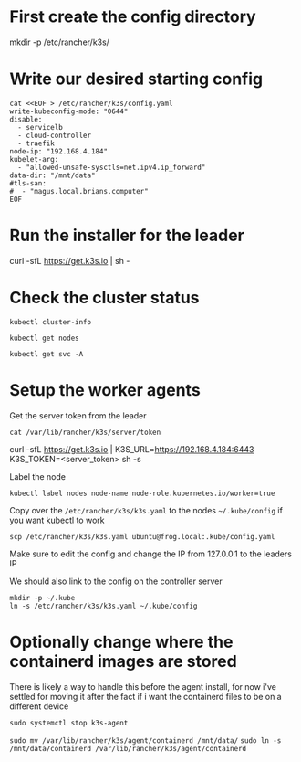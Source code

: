 # First create the config directory

mkdir -p /etc/rancher/k3s/

# Write our desired starting config

```
cat <<EOF > /etc/rancher/k3s/config.yaml
write-kubeconfig-mode: "0644"
disable:
  - servicelb
  - cloud-controller
  - traefik
node-ip: "192.168.4.184"
kubelet-arg:
  - "allowed-unsafe-sysctls=net.ipv4.ip_forward"
data-dir: "/mnt/data"
#tls-san:
#  - "magus.local.brians.computer"
EOF
```

# Run the installer for the leader

curl -sfL https://get.k3s.io | sh -

# Check the cluster status

`kubectl cluster-info`

`kubectl get nodes`

`kubectl get svc -A`

# Setup the worker agents

Get the server token from the leader

`cat /var/lib/rancher/k3s/server/token`

curl -sfL https://get.k3s.io | K3S_URL=https://192.168.4.184:6443 K3S_TOKEN=<server_token> sh -s

Label the node

`kubectl label nodes node-name node-role.kubernetes.io/worker=true`

Copy over the `/etc/rancher/k3s/k3s.yaml` to the nodes `~/.kube/config` if you want kubectl to work

`scp /etc/rancher/k3s/k3s.yaml ubuntu@frog.local:.kube/config.yaml`

Make sure to edit the config and change the IP from 127.0.0.1 to the leaders IP

We should also link to the config on the controller server

```
mkdir -p ~/.kube
ln -s /etc/rancher/k3s/k3s.yaml ~/.kube/config
```

# Optionally change where the containerd images are stored

There is likely a way to handle this before the agent install, for now i've settled for moving it
after the fact if i want the containerd files to be on a different device

`sudo systemctl stop k3s-agent`

`sudo mv /var/lib/rancher/k3s/agent/containerd /mnt/data/`
`sudo ln -s /mnt/data/containerd /var/lib/rancher/k3s/agent/containerd`
